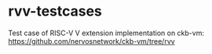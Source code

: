 # rvv-testcases
Test case of RISC-V V extension implementation on ckb-vm: https://github.com/nervosnetwork/ckb-vm/tree/rvv
